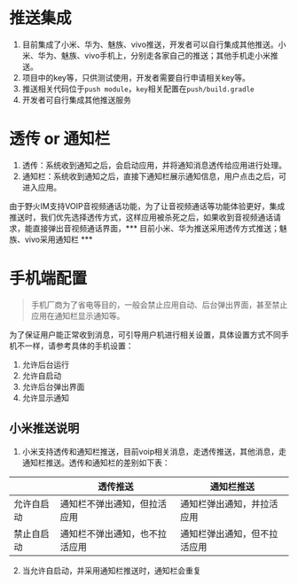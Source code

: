 # 推送集成
1. 目前集成了小米、华为、魅族、vivo推送，开发者可以自行集成其他推送。小米、华为、魅族、vivo手机上，分别走各家自己的推送；其他手机走小米推送。
2. 项目中的key等，只供测试使用，开发者需要自行申请相关key等。
3. 推送相关代码位于```push module```，```key```相关配置在```push/build.gradle```
4. 开发者可自行集成其他推送服务

# 透传 or 通知栏
1. 透传：系统收到通知之后，会启动应用，并将通知消息透传给应用进行处理。
2. 通知栏：系统收到通知之后，直接下通知栏展示通知信息，用户点击之后，可进入应用。

由于野火IM支持VOIP音视频通话功能，为了让音视频通话等功能体验更好，集成推送时，我们优先选择透传方式，这样应用被杀死之后，如果收到音视频通话请求，能直接弹出音视频通话界面，*** 目前小米、华为推送采用透传方式推送；魅族、vivo采用通知栏 ***

# 手机端配置
> 手机厂商为了省电等目的，一般会禁止应用自动、后台弹出界面，甚至禁止应用在通知栏显示通知等。

为了保证用户能正常收到消息，可引导用户机进行相关设置，具体设置方式不同手机不一样，请参考具体的手机设置：

1. 允许后台运行
2. 允许自启动
3. 允许后台弹出界面
4. 允许显示通知

## 小米推送说明
1. 小米支持透传和通知栏推送，目前voip相关消息，走透传推送，其他消息，走通知栏推送。透传和通知栏的差别如下表：

  |            | 透传推送                       | 通知栏推送                   |
  | ---------- | ------------------------------ | ---------------------------- |
  | 允许自启动 | 通知栏不弹出通知，但拉活应用   | 通知栏弹出通知，并拉活应用   |
  | 禁止自启动 | 通知栏不弹出通知，也不拉活应用 | 通知栏弹出通知，但不拉活应用 |

2. 当允许自启动，并采用通知栏推送时，通知栏会重复



